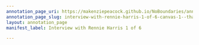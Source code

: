 ```yaml
---
annotation_page_uri: https://makenziepeacock.github.io/NoBoundaries/annotations/interview-with-rennie-harris-1-of-6-canvas-1--that-d-be-great--i-m-like.json
annotation_page_slug: interview-with-rennie-harris-1-of-6-canvas-1--that-d-be-great--i-m-like
layout: annotation_page
manifest_label: Interview with Rennie Harris 1 of 6

---
```

